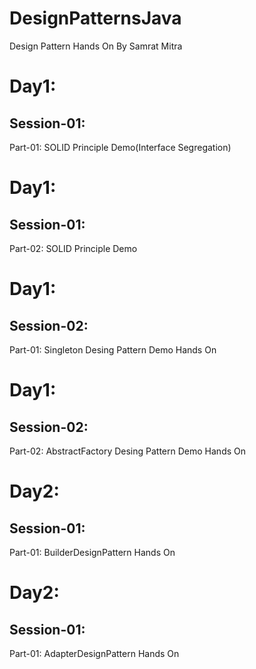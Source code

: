 # DesignPatternsJava
Design Pattern Hands On
By Samrat Mitra


# Day1:
  <h2>Session-01:</h2>
    Part-01: SOLID Principle Demo(Interface Segregation)

# Day1:
  <h2>Session-01:</h2>
    Part-02: SOLID Principle Demo

# Day1:
  <h2>Session-02:</h2>
    Part-01: Singleton Desing Pattern Demo Hands On
    
# Day1:
  <h2>Session-02:</h2>
    Part-02: AbstractFactory Desing Pattern Demo Hands On

# Day2:
  <h2>Session-01:</h2>
    Part-01: BuilderDesignPattern Hands On
    
# Day2:
  <h2>Session-01:</h2>
    Part-01: AdapterDesignPattern Hands On
